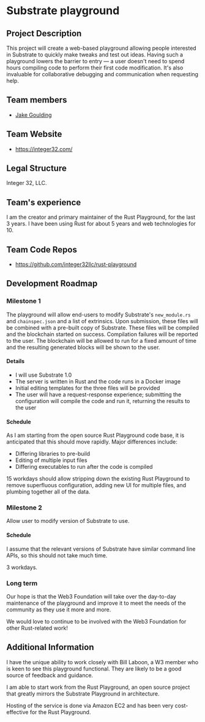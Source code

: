 # Substrate playground

## Project Description

This project will create a web-based playground allowing people
interested in Substrate to quickly make tweaks and test out ideas.
Having such a playground lowers the barrier to entry — a user
doesn't need to spend hours compiling code to perform their first
code modification. It's also invaluable for collaborative debugging
and communication when requesting help.

## Team members

* [Jake Goulding](https://github.com/shepmaster)

## Team Website

* https://integer32.com/

## Legal Structure

Integer 32, LLC.

## Team's experience

I am the creator and primary maintainer of the Rust Playground,
for the last 3 years. I have been using Rust for about 5 years and
web technologies for 10.

## Team Code Repos

* https://github.com/integer32llc/rust-playground

## Development Roadmap

### Milestone 1

The playground will allow end-users to modify Substrate's
`new_module.rs` and `chainspec.json` and a list of extrinsics.
Upon submission, these files will be combined with a pre-built
copy of Substrate. These files will be compiled and the blockchain
started on success. Compilation failures will be reported to
the user. The blockchain will be allowed to run for a fixed amount
of time and the resulting generated blocks will be shown to the user.

#### Details

- I will use Substrate 1.0
- The server is written in Rust and the code runs in a Docker image
- Initial editing templates for the three files will be provided
- The user will have a request-response experience; submitting
  the configuration will compile the code and run it, returning the
  results to the user

#### Schedule

As I am starting from the open source Rust Playground code base,
it is anticipated that this should move rapidly. Major differences
include:

- Differing libraries to pre-build
- Editing of multiple input files
- Differing executables to run after the code is compiled

15 workdays should allow stripping down the existing Rust
Playground to remove superfluous configuration, adding new UI for
multiple files, and plumbing together all of the data.

### Milestone 2

Allow user to modify version of Substrate to use.

#### Schedule

I assume that the relevant versions of Substrate have similar command
line APIs, so this should not take much time.

3 workdays.

### Long term

Our hope is that the Web3 Foundation will take over the day-to-day
maintenance of the playground and improve it to meet the needs of
the community as they use it more and more.

We would love to continue to be involved with the Web3 Foundation
for other Rust-related work!

## Additional Information

I have the unique ability to work closely with Bill Laboon,
a W3 member who is keen to see this playground functional.
They are likely to be a good source of feedback and guidance.

I am able to start work from the Rust Playground, an open
source project that greatly mirrors the Substrate Playground in
architecture.

Hosting of the service is done via Amazon EC2 and has been very
cost-effective for the Rust Playground.
